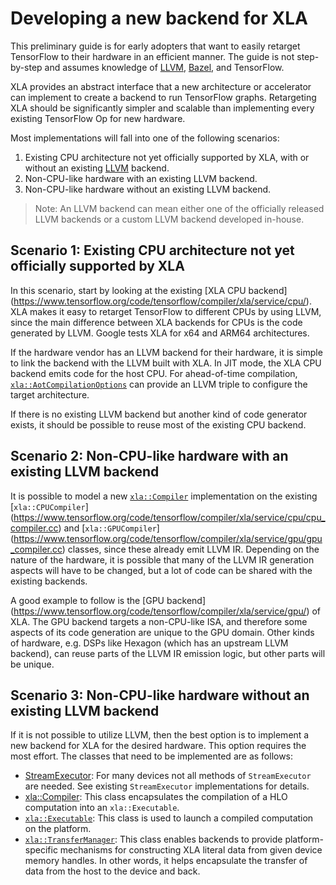 # Developing a new backend for XLA

This preliminary guide is for early adopters that want to easily retarget
TensorFlow to their hardware in an efficient manner. The guide is not
step-by-step and assumes knowledge of [LLVM](http://llvm.org),
[Bazel](https://bazel.build/), and TensorFlow.

XLA provides an abstract interface that a new architecture or accelerator can
implement to create a backend to run TensorFlow graphs. Retargeting XLA should
be significantly simpler and scalable than implementing every existing
TensorFlow Op for new hardware.

Most implementations will fall into one of the following scenarios:

1.  Existing CPU architecture not yet officially supported by XLA, with or
    without an existing [LLVM](http://llvm.org) backend.
2.  Non-CPU-like hardware with an existing LLVM backend.
3.  Non-CPU-like hardware without an existing LLVM backend.

> Note: An LLVM backend can mean either one of the officially released LLVM
> backends or a custom LLVM backend developed in-house.

## Scenario 1: Existing CPU architecture not yet officially supported by XLA

In this scenario, start by looking at the existing [XLA CPU backend]
(https://www.tensorflow.org/code/tensorflow/compiler/xla/service/cpu/).
XLA makes it easy to retarget TensorFlow to different CPUs by using LLVM, since
the main difference between XLA backends for CPUs is the code generated by LLVM.
Google tests XLA for x64 and ARM64 architectures.

If the hardware vendor has an LLVM backend for their hardware, it is simple to
link the backend with the LLVM built with XLA. In JIT mode, the XLA CPU backend
emits code for the host CPU. For ahead-of-time compilation,
[`xla::AotCompilationOptions`](https://www.tensorflow.org/code/tensorflow/compiler/xla/service/compiler.h)
can provide an LLVM triple to configure the target architecture.

If there is no existing LLVM backend but another kind of code generator exists,
it should be possible to reuse most of the existing CPU backend.

## Scenario 2: Non-CPU-like hardware with an existing LLVM backend

It is possible to model a new
[`xla::Compiler`](https://www.tensorflow.org/code/tensorflow/compiler/xla/service/compiler.h)
implementation on the existing [`xla::CPUCompiler`]
(https://www.tensorflow.org/code/tensorflow/compiler/xla/service/cpu/cpu_compiler.cc)
and [`xla::GPUCompiler`]
(https://www.tensorflow.org/code/tensorflow/compiler/xla/service/gpu/gpu_compiler.cc)
classes, since these already emit LLVM IR. Depending on the nature of the
hardware, it is possible that many of the LLVM IR generation aspects will have
to be changed, but a lot of code can be shared with the existing backends.

A good example to follow is the [GPU backend]
(https://www.tensorflow.org/code/tensorflow/compiler/xla/service/gpu/)
of XLA. The GPU backend targets a non-CPU-like ISA, and therefore some aspects
of its code generation are unique to the GPU domain. Other kinds of hardware,
e.g. DSPs like Hexagon (which has an upstream LLVM backend), can reuse parts of
the LLVM IR emission logic, but other parts will be unique.

## Scenario 3: Non-CPU-like hardware without an existing LLVM backend

If it is not possible to utilize LLVM, then the best option is to implement a
new backend for XLA for the desired hardware. This option requires the most
effort. The classes that need to be implemented are as follows:

*   [StreamExecutor](https://www.tensorflow.org/code/tensorflow/stream_executor/stream_executor.h):
    For many devices not all methods of `StreamExecutor` are needed. See
    existing `StreamExecutor` implementations for details.
*   [xla::Compiler](https://www.tensorflow.org/code/tensorflow/compiler/xla/service/compiler.h):
    This class encapsulates the compilation of a HLO computation into an
    `xla::Executable`.
*   [`xla::Executable`](https://www.tensorflow.org/code/tensorflow/compiler/xla/service/executable.h):
    This class is used to launch a compiled computation on the platform.
*   [`xla::TransferManager`](https://www.tensorflow.org/code/tensorflow/compiler/xla/service/transfer_manager.h):
    This class enables backends to provide platform-specific mechanisms for
    constructing XLA literal data from given device memory handles. In other
    words, it helps encapsulate the transfer of data from the host to the device
    and back.
